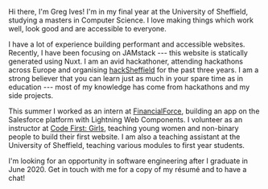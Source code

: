 Hi there, I'm Greg Ives! I'm in my final year at the University of Sheffield, studying a masters in Computer Science. I love making things which work well, look good and are accessible to everyone.

I have a lot of experience building performant and accessible websites. Recently, I have been focusing on JAMstack --- this website is statically generated using Nuxt. I am an avid hackathoner, attending hackathons across Europe and organising [hackSheffield](https://hackSheffield.co) for the past three years. I am a strong believer that you can learn just as much in your spare time as in education --- most of my knowledge has come from hackathons and my side projects.

This summer I worked as an intern at [FinancialForce](https://financialforce.com), building an app on the Salesforce platform with Lightning Web Components. I volunteer as an instructor at [Code First: Girls](https://codefirstgirls.org.uk), teaching young women and non-binary people to build their first website. I am also a teaching assistant at the University of Sheffield, teaching various modules to first year students.

I'm looking for an opportunity in software engineering after I graduate in June 2020. <nuxt-link to="/contact">Get in touch with me</nuxt-link> for a copy of my résumé and to have a chat!
